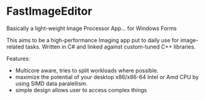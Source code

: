 # FastImageEditor

Basically a light-weight Image Processor App... for Windows Forms

This aims to be a high-performance Imaging app put to daily use for image-related tasks.
Written in C# and linked against custom-tuned C++ libraries.

Features:

- Multicore aware, tries to split workloads where possible.
- maximize the potential of your desktop x86/x86-64 Intel or Amd CPU by using SIMD data paralellism. 
- simple design allows user to access complex things
